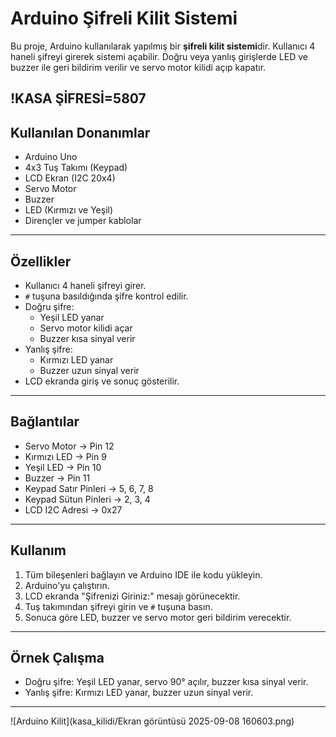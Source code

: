 # Arduino Şifreli Kilit Sistemi

Bu proje, Arduino kullanılarak yapılmış bir **şifreli kilit sistemi**dir. Kullanıcı 4 haneli şifreyi girerek sistemi açabilir. 
Doğru veya yanlış girişlerde LED ve buzzer ile geri bildirim verilir ve servo motor kilidi açıp kapatır.

!KASA ŞİFRESİ=5807
---

## Kullanılan Donanımlar

- Arduino Uno
- 4x3 Tuş Takımı (Keypad)
- LCD Ekran (I2C 20x4)
- Servo Motor
- Buzzer
- LED (Kırmızı ve Yeşil)
- Dirençler ve jumper kablolar

---

## Özellikler

- Kullanıcı 4 haneli şifreyi girer.  
- `#` tuşuna basıldığında şifre kontrol edilir.  
- Doğru şifre:  
  - Yeşil LED yanar  
  - Servo motor kilidi açar  
  - Buzzer kısa sinyal verir  
- Yanlış şifre:  
  - Kırmızı LED yanar  
  - Buzzer uzun sinyal verir  
- LCD ekranda giriş ve sonuç gösterilir.  

---

## Bağlantılar

- Servo Motor → Pin 12  
- Kırmızı LED → Pin 9  
- Yeşil LED → Pin 10  
- Buzzer → Pin 11  
- Keypad Satır Pinleri → 5, 6, 7, 8  
- Keypad Sütun Pinleri → 2, 3, 4  
- LCD I2C Adresi → 0x27  


---

## Kullanım

1. Tüm bileşenleri bağlayın ve Arduino IDE ile kodu yükleyin.  
2. Arduino'yu çalıştırın.  
3. LCD ekranda "Şifrenizi Giriniz:" mesajı görünecektir.  
4. Tuş takımından şifreyi girin ve `#` tuşuna basın.  
5. Sonuca göre LED, buzzer ve servo motor geri bildirim verecektir.  

---

## Örnek Çalışma

- Doğru şifre: Yeşil LED yanar, servo 90° açılır, buzzer kısa sinyal verir.  
- Yanlış şifre: Kırmızı LED yanar, buzzer uzun sinyal verir.  

---

![Arduino Kilit](kasa_kilidi/Ekran görüntüsü 2025-09-08 160603.png)


